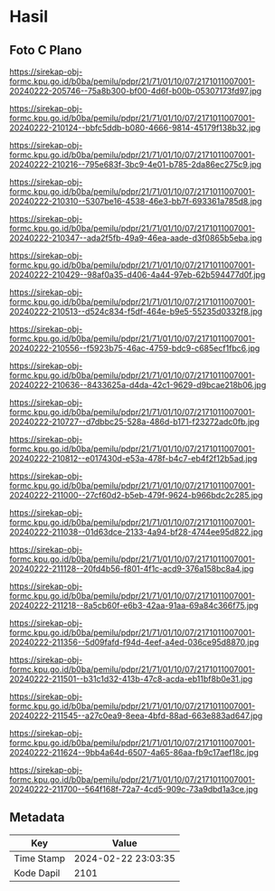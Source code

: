 # Hasil

## Foto C Plano

https://sirekap-obj-formc.kpu.go.id/b0ba/pemilu/pdpr/21/71/01/10/07/2171011007001-20240222-205746--75a8b300-bf00-4d6f-b00b-05307173fd97.jpg

https://sirekap-obj-formc.kpu.go.id/b0ba/pemilu/pdpr/21/71/01/10/07/2171011007001-20240222-210124--bbfc5ddb-b080-4666-9814-45179f138b32.jpg

https://sirekap-obj-formc.kpu.go.id/b0ba/pemilu/pdpr/21/71/01/10/07/2171011007001-20240222-210216--795e683f-3bc9-4e01-b785-2da86ec275c9.jpg

https://sirekap-obj-formc.kpu.go.id/b0ba/pemilu/pdpr/21/71/01/10/07/2171011007001-20240222-210310--5307be16-4538-46e3-bb7f-693361a785d8.jpg

https://sirekap-obj-formc.kpu.go.id/b0ba/pemilu/pdpr/21/71/01/10/07/2171011007001-20240222-210347--ada2f5fb-49a9-46ea-aade-d3f0865b5eba.jpg

https://sirekap-obj-formc.kpu.go.id/b0ba/pemilu/pdpr/21/71/01/10/07/2171011007001-20240222-210429--98af0a35-d406-4a44-97eb-62b594477d0f.jpg

https://sirekap-obj-formc.kpu.go.id/b0ba/pemilu/pdpr/21/71/01/10/07/2171011007001-20240222-210513--d524c834-f5df-464e-b9e5-55235d0332f8.jpg

https://sirekap-obj-formc.kpu.go.id/b0ba/pemilu/pdpr/21/71/01/10/07/2171011007001-20240222-210556--f5923b75-46ac-4759-bdc9-c685ecf1fbc6.jpg

https://sirekap-obj-formc.kpu.go.id/b0ba/pemilu/pdpr/21/71/01/10/07/2171011007001-20240222-210636--8433625a-d4da-42c1-9629-d9bcae218b06.jpg

https://sirekap-obj-formc.kpu.go.id/b0ba/pemilu/pdpr/21/71/01/10/07/2171011007001-20240222-210727--d7dbbc25-528a-486d-b171-f23272adc0fb.jpg

https://sirekap-obj-formc.kpu.go.id/b0ba/pemilu/pdpr/21/71/01/10/07/2171011007001-20240222-210812--e017430d-e53a-478f-b4c7-eb4f2f12b5ad.jpg

https://sirekap-obj-formc.kpu.go.id/b0ba/pemilu/pdpr/21/71/01/10/07/2171011007001-20240222-211000--27cf60d2-b5eb-479f-9624-b966bdc2c285.jpg

https://sirekap-obj-formc.kpu.go.id/b0ba/pemilu/pdpr/21/71/01/10/07/2171011007001-20240222-211038--01d63dce-2133-4a94-bf28-4744ee95d822.jpg

https://sirekap-obj-formc.kpu.go.id/b0ba/pemilu/pdpr/21/71/01/10/07/2171011007001-20240222-211128--20fd4b56-f801-4f1c-acd9-376a158bc8a4.jpg

https://sirekap-obj-formc.kpu.go.id/b0ba/pemilu/pdpr/21/71/01/10/07/2171011007001-20240222-211218--8a5cb60f-e6b3-42aa-91aa-69a84c366f75.jpg

https://sirekap-obj-formc.kpu.go.id/b0ba/pemilu/pdpr/21/71/01/10/07/2171011007001-20240222-211356--5d09fafd-f94d-4eef-a4ed-036ce95d8870.jpg

https://sirekap-obj-formc.kpu.go.id/b0ba/pemilu/pdpr/21/71/01/10/07/2171011007001-20240222-211501--b31c1d32-413b-47c8-acda-eb11bf8b0e31.jpg

https://sirekap-obj-formc.kpu.go.id/b0ba/pemilu/pdpr/21/71/01/10/07/2171011007001-20240222-211545--a27c0ea9-8eea-4bfd-88ad-663e883ad647.jpg

https://sirekap-obj-formc.kpu.go.id/b0ba/pemilu/pdpr/21/71/01/10/07/2171011007001-20240222-211624--9bb4a64d-6507-4a65-86aa-fb9c17aef18c.jpg

https://sirekap-obj-formc.kpu.go.id/b0ba/pemilu/pdpr/21/71/01/10/07/2171011007001-20240222-211700--564f168f-72a7-4cd5-909c-73a9dbd1a3ce.jpg


## Metadata

| Key        | Value               |
| ---------- | ------------------- |
| Time Stamp | 2024-02-22 23:03:35 |
| Kode Dapil | 2101                |



